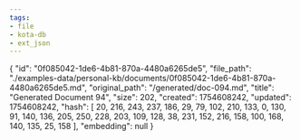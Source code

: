 ```yaml
---
tags:
- file
- kota-db
- ext_json
---
```

{
  "id": "0f085042-1de6-4b81-870a-4480a6265de5",
  "file_path": "./examples-data/personal-kb/documents/0f085042-1de6-4b81-870a-4480a6265de5.md",
  "original_path": "/generated/doc-094.md",
  "title": "Generated Document 94",
  "size": 202,
  "created": 1754608242,
  "updated": 1754608242,
  "hash": [
    20,
    216,
    243,
    237,
    186,
    29,
    79,
    102,
    210,
    133,
    0,
    130,
    91,
    140,
    136,
    205,
    250,
    228,
    203,
    109,
    128,
    38,
    231,
    152,
    216,
    158,
    100,
    168,
    140,
    135,
    25,
    158
  ],
  "embedding": null
}